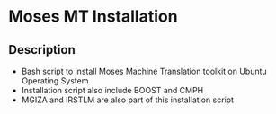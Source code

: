 # Moses MT Installation
## Description
- Bash script to install Moses Machine Translation toolkit on Ubuntu Operating System
- Installation script also include BOOST and CMPH 
- MGIZA and IRSTLM are also part of this installation script
